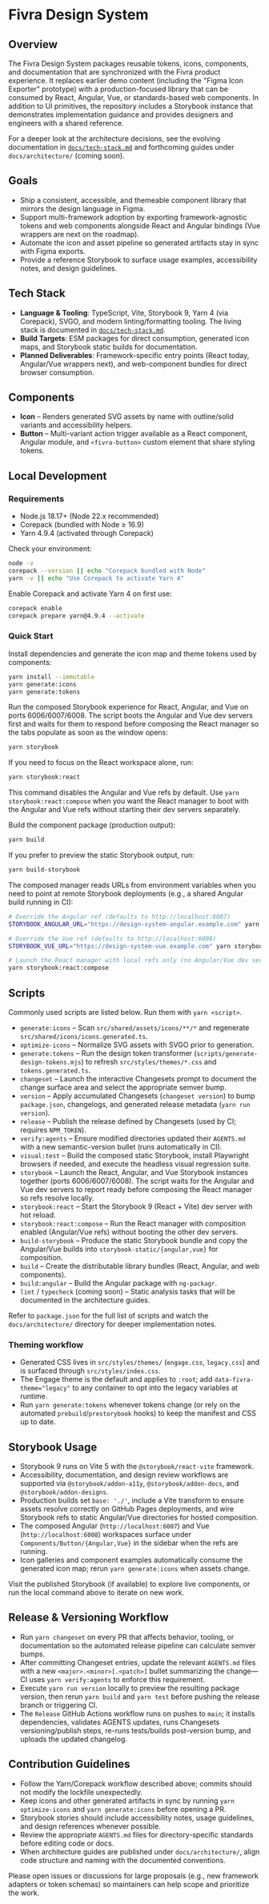 # Fivra Design System

## Overview
The Fivra Design System packages reusable tokens, icons, components, and documentation that are synchronized with the Fivra product experience. It replaces earlier demo content (including the "Figma Icon Exporter" prototype) with a production-focused library that can be consumed by React, Angular, Vue, or standards-based web components. In addition to UI primitives, the repository includes a Storybook instance that demonstrates implementation guidance and provides designers and engineers with a shared reference.

For a deeper look at the architecture decisions, see the evolving documentation in [`docs/tech-stack.md`](docs/tech-stack.md) and forthcoming guides under `docs/architecture/` (coming soon).

## Goals
- Ship a consistent, accessible, and themeable component library that mirrors the design language in Figma.
- Support multi-framework adoption by exporting framework-agnostic tokens and web components alongside React and Angular bindings (Vue wrappers are next on the roadmap).
- Automate the icon and asset pipeline so generated artifacts stay in sync with Figma exports.
- Provide a reference Storybook to surface usage examples, accessibility notes, and design guidelines.

## Tech Stack
- **Language & Tooling**: TypeScript, Vite, Storybook 9, Yarn 4 (via Corepack), SVGO, and modern linting/formatting tooling. The living stack is documented in [`docs/tech-stack.md`](docs/tech-stack.md).
- **Build Targets**: ESM packages for direct consumption, generated icon maps, and Storybook static builds for documentation.
- **Planned Deliverables**: Framework-specific entry points (React today, Angular/Vue wrappers next), and web-component bundles for direct browser consumption.

## Components
- **Icon** – Renders generated SVG assets by name with outline/solid variants and accessibility helpers.
- **Button** – Multi-variant action trigger available as a React component, Angular module, and `<fivra-button>` custom element that share styling tokens.

## Local Development
### Requirements
- Node.js 18.17+ (Node 22.x recommended)
- Corepack (bundled with Node ≥ 16.9)
- Yarn 4.9.4 (activated through Corepack)

Check your environment:

```bash
node -v
corepack --version || echo "Corepack bundled with Node"
yarn -v || echo "Use Corepack to activate Yarn 4"
```

Enable Corepack and activate Yarn 4 on first use:

```bash
corepack enable
corepack prepare yarn@4.9.4 --activate
```

### Quick Start
Install dependencies and generate the icon map and theme tokens used by components:

```bash
yarn install --immutable
yarn generate:icons
yarn generate:tokens
```

Run the composed Storybook experience for React, Angular, and Vue on ports 6006/6007/6008. The script boots the Angular and Vue
dev servers first and waits for them to respond before composing the React manager so the tabs populate as soon as the window
opens:

```bash
yarn storybook
```

If you need to focus on the React workspace alone, run:

```bash
yarn storybook:react
```

This command disables the Angular and Vue refs by default. Use `yarn storybook:react:compose` when you want the React manager to boot with the Angular and Vue refs without starting their dev servers separately.

Build the component package (production output):

```bash
yarn build
```

If you prefer to preview the static Storybook output, run:

```bash
yarn build-storybook
```

The composed manager reads URLs from environment variables when you need to point at remote Storybook deployments (e.g., a shared Angular build running in CI):

```bash
# Override the Angular ref (defaults to http://localhost:6007)
STORYBOOK_ANGULAR_URL="https://design-system-angular.example.com" yarn storybook

# Override the Vue ref (defaults to http://localhost:6008)
STORYBOOK_VUE_URL="https://design-system-vue.example.com" yarn storybook

# Launch the React manager with local refs only (no Angular/Vue dev servers)
yarn storybook:react:compose
```

## Scripts
Commonly used scripts are listed below. Run them with `yarn <script>`.

- `generate:icons` – Scan `src/shared/assets/icons/**/*` and regenerate `src/shared/icons/icons.generated.ts`.
- `optimize-icons` – Normalize SVG assets with SVGO prior to generation.
- `generate:tokens` – Run the design token transformer (`scripts/generate-design-tokens.mjs`) to refresh `src/styles/themes/*.css` and `tokens.generated.ts`.
- `changeset` – Launch the interactive Changesets prompt to document the change surface area and select the appropriate semver bump.
- `version` – Apply accumulated Changesets (`changeset version`) to bump `package.json`, changelogs, and generated release metadata (`yarn run version`).
- `release` – Publish the release defined by Changesets (used by CI; requires `NPM_TOKEN`).
- `verify:agents` – Ensure modified directories updated their `AGENTS.md` with a new semantic-version bullet (runs automatically in CI).
- `visual:test` – Build the composed static Storybook, install Playwright browsers if needed, and execute the headless visual regression suite.
- `storybook` – Launch the React, Angular, and Vue Storybook instances together (ports 6006/6007/6008). The script waits for the
  Angular and Vue dev servers to report ready before composing the React manager so refs resolve locally.
- `storybook:react` – Start the Storybook 9 (React + Vite) dev server with hot reload.
- `storybook:react:compose` – Run the React manager with composition enabled (Angular/Vue refs) without booting the other dev servers.
- `build-storybook` – Produce the static Storybook bundle and copy the Angular/Vue builds into `storybook-static/{angular,vue}` for composition.
- `build` – Create the distributable library bundles (React, Angular, and web components).
- `build:angular` – Build the Angular package with `ng-packagr`.
- `lint` / `typecheck` (coming soon) – Static analysis tasks that will be documented in the architecture guides.

Refer to `package.json` for the full list of scripts and watch the `docs/architecture/` directory for deeper implementation notes.

### Theming workflow
- Generated CSS lives in `src/styles/themes/` (`engage.css`, `legacy.css`) and is surfaced through `src/styles/index.css`.
- The Engage theme is the default and applies to `:root`; add `data-fivra-theme="legacy"` to any container to opt into the legacy variables at runtime.
- Run `yarn generate:tokens` whenever tokens change (or rely on the automated `prebuild`/`prestorybook` hooks) to keep the manifest and CSS up to date.

## Storybook Usage
- Storybook 9 runs on Vite 5 with the `@storybook/react-vite` framework.
- Accessibility, documentation, and design review workflows are supported via `@storybook/addon-a11y`, `@storybook/addon-docs`, and `@storybook/addon-designs`.
- Production builds set `base: './'`, include a Vite transform to ensure assets resolve correctly on GitHub Pages deployments, and wire Storybook refs to static Angular/Vue directories for hosted composition.
- The composed Angular (`http://localhost:6007`) and Vue (`http://localhost:6008`) workspaces surface under `Components/Button/{Angular,Vue}` in the sidebar when the refs are running.
- Icon galleries and component examples automatically consume the generated icon map; rerun `yarn generate:icons` when assets change.

Visit the published Storybook (if available) to explore live components, or run the local command above to iterate on new work.

## Release & Versioning Workflow
- Run `yarn changeset` on every PR that affects behavior, tooling, or documentation so the automated release pipeline can calculate semver bumps.
- After committing Changeset entries, update the relevant `AGENTS.md` files with a new `<major>.<minor>[.<patch>]` bullet summarizing the change—CI uses `yarn verify:agents` to enforce this requirement.
- Execute `yarn run version` locally to preview the resulting package version, then rerun `yarn build` and `yarn test` before pushing the release branch or triggering CI.
- The `Release` GitHub Actions workflow runs on pushes to `main`; it installs dependencies, validates AGENTS updates, runs Changesets versioning/publish steps, re-runs tests/builds post-version bump, and uploads the updated changelog.

## Contribution Guidelines
- Follow the Yarn/Corepack workflow described above; commits should not modify the lockfile unexpectedly.
- Keep icons and other generated artifacts in sync by running `yarn optimize-icons` and `yarn generate:icons` before opening a PR.
- Storybook stories should include accessibility notes, usage guidelines, and design references whenever possible.
- Review the appropriate `AGENTS.md` files for directory-specific standards before editing code or docs.
- When architecture guides are published under `docs/architecture/`, align code structure and naming with the documented conventions.

Please open issues or discussions for large proposals (e.g., new framework adapters or token schemas) so maintainers can help scope and prioritize the work.
